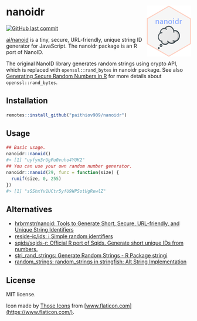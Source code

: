 
<!-- README.md is generated from README.Rmd. Please edit that file -->

# nanoidr <a href="https://paithiov909.github.io/nanoidr/" rel="noopener"><img src="man/figures/logo.png" align="right" height="139" /></a>

<!-- badges: start -->

[![GitHub last
commit](https://img.shields.io/github/last-commit/paithiov909/nanoidr)](#)
<!-- badges: end -->

[ai/nanoid](https://github.com/ai/nanoid) is a tiny, secure,
URL-friendly, unique string ID generator for JavaScript. The nanoidr
package is an R port of NanoID.

The original NanoID library generates random strings using crypto API,
which is replaced with `openssl::rand_bytes` in nanoidr package. See
also [Generating Secure Random Numbers in
R](https://cran.r-project.org/web/packages/openssl/vignettes/secure_rng.html)
for more details about `openssl::rand_bytes`.

## Installation

``` r
remotes::install_github("paithiov909/nanoidr")
```

## Usage

``` r
## Basic usage.
nanoidr::nanoid()
#> [1] "uyfyn3rUgFu0vuho4YUK2"
## You can use your own random number generator.
nanoidr::nanoid(29, func = function(size) {
  runif(size, 0, 255)
})
#> [1] "sSShxYv1UCtr5yfU9WPSotUgRewlZ"
```

## Alternatives

- [hrbrmstr/nanoid: Tools to Generate Short, Secure, URL-friendly, and
  Unique String Identifiers](https://github.com/hrbrmstr/nanoid)
- [reside-ic/ids: :information_source: Simple random
  identifiers](https://github.com/reside-ic/ids)
- [sqids/sqids-r: Official R port of Sqids. Generate short unique IDs
  from numbers.](https://github.com/sqids/sqids-r)
- [stri_rand_strings: Generate Random Strings - R Package
  stringi](https://stringi.gagolewski.com/rapi/stri_rand_strings.html)
- [random_strings: random_strings in stringfish: Alt String
  Implementation](https://rdrr.io/cran/stringfish/man/random_strings.html)

## License

MIT license.

Icon made by [Those Icons](https://www.flaticon.com/authors/those-icons)
from [www.flaticon.com](https://www.flaticon.com/).
